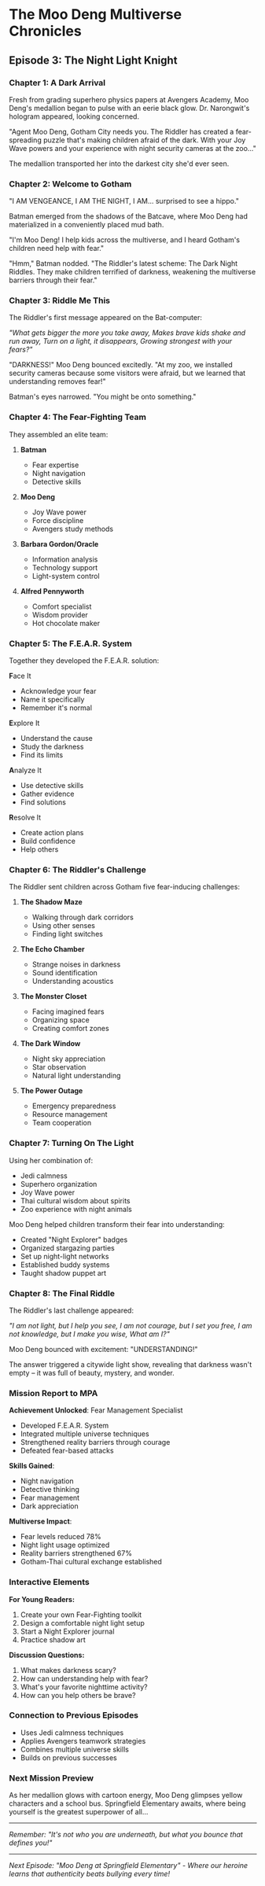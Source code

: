# The Moo Deng Multiverse Chronicles
## Episode 3: The Night Light Knight

### Chapter 1: A Dark Arrival

Fresh from grading superhero physics papers at Avengers Academy, Moo Deng's medallion began to pulse with an eerie black glow. Dr. Narongwit's hologram appeared, looking concerned.

"Agent Moo Deng, Gotham City needs you. The Riddler has created a fear-spreading puzzle that's making children afraid of the dark. With your Joy Wave powers and your experience with night security cameras at the zoo..."

The medallion transported her into the darkest city she'd ever seen.

### Chapter 2: Welcome to Gotham

"I AM VENGEANCE, I AM THE NIGHT, I AM... surprised to see a hippo."

Batman emerged from the shadows of the Batcave, where Moo Deng had materialized in a conveniently placed mud bath.

"I'm Moo Deng! I help kids across the multiverse, and I heard Gotham's children need help with fear."

"Hmm," Batman nodded. "The Riddler's latest scheme: The Dark Night Riddles. They make children terrified of darkness, weakening the multiverse barriers through their fear."

### Chapter 3: Riddle Me This

The Riddler's first message appeared on the Bat-computer:

*"What gets bigger the more you take away,
Makes brave kids shake and run away,
Turn on a light, it disappears,
Growing strongest with your fears?"*

"DARKNESS!" Moo Deng bounced excitedly. "At my zoo, we installed security cameras because some visitors were afraid, but we learned that understanding removes fear!"

Batman's eyes narrowed. "You might be onto something."

### Chapter 4: The Fear-Fighting Team

They assembled an elite team:
1. **Batman**
   - Fear expertise
   - Night navigation
   - Detective skills

2. **Moo Deng**
   - Joy Wave power
   - Force discipline
   - Avengers study methods

3. **Barbara Gordon/Oracle**
   - Information analysis
   - Technology support
   - Light-system control

4. **Alfred Pennyworth**
   - Comfort specialist
   - Wisdom provider
   - Hot chocolate maker

### Chapter 5: The F.E.A.R. System

Together they developed the F.E.A.R. solution:

**F**ace It
- Acknowledge your fear
- Name it specifically
- Remember it's normal

**E**xplore It
- Understand the cause
- Study the darkness
- Find its limits

**A**nalyze It
- Use detective skills
- Gather evidence
- Find solutions

**R**esolve It
- Create action plans
- Build confidence
- Help others

### Chapter 6: The Riddler's Challenge

The Riddler sent children across Gotham five fear-inducing challenges:

1. **The Shadow Maze**
   - Walking through dark corridors
   - Using other senses
   - Finding light switches

2. **The Echo Chamber**
   - Strange noises in darkness
   - Sound identification
   - Understanding acoustics

3. **The Monster Closet**
   - Facing imagined fears
   - Organizing space
   - Creating comfort zones

4. **The Dark Window**
   - Night sky appreciation
   - Star observation
   - Natural light understanding

5. **The Power Outage**
   - Emergency preparedness
   - Resource management
   - Team cooperation

### Chapter 7: Turning On The Light

Using her combination of:
- Jedi calmness
- Superhero organization
- Joy Wave power
- Thai cultural wisdom about spirits
- Zoo experience with night animals

Moo Deng helped children transform their fear into understanding:
- Created "Night Explorer" badges
- Organized stargazing parties
- Set up night-light networks
- Established buddy systems
- Taught shadow puppet art

### Chapter 8: The Final Riddle

The Riddler's last challenge appeared:

*"I am not light, but I help you see,
I am not courage, but I set you free,
I am not knowledge, but I make you wise,
What am I?"*

Moo Deng bounced with excitement: "UNDERSTANDING!"

The answer triggered a citywide light show, revealing that darkness wasn't empty – it was full of beauty, mystery, and wonder.

### Mission Report to MPA

**Achievement Unlocked**: Fear Management Specialist
- Developed F.E.A.R. System
- Integrated multiple universe techniques
- Strengthened reality barriers through courage
- Defeated fear-based attacks

**Skills Gained**:
- Night navigation
- Detective thinking
- Fear management
- Dark appreciation

**Multiverse Impact**:
- Fear levels reduced 78%
- Night light usage optimized
- Reality barriers strengthened 67%
- Gotham-Thai cultural exchange established

### Interactive Elements

**For Young Readers:**
1. Create your own Fear-Fighting toolkit
2. Design a comfortable night light setup
3. Start a Night Explorer journal
4. Practice shadow art

**Discussion Questions:**
1. What makes darkness scary?
2. How can understanding help with fear?
3. What's your favorite nighttime activity?
4. How can you help others be brave?

### Connection to Previous Episodes
- Uses Jedi calmness techniques
- Applies Avengers teamwork strategies
- Combines multiple universe skills
- Builds on previous successes

### Next Mission Preview

As her medallion glows with cartoon energy, Moo Deng glimpses yellow characters and a school bus. Springfield Elementary awaits, where being yourself is the greatest superpower of all...

---

*Remember: "It's not who you are underneath, but what you bounce that defines you!"*

---

*Next Episode: "Moo Deng at Springfield Elementary" - Where our heroine learns that authenticity beats bullying every time!*